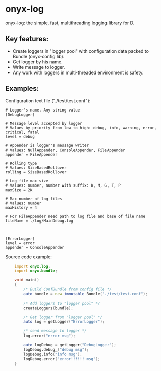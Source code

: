 # onyx-log

onyx-log: the simple, fast, multithreading logging library for D.


## Key features:
 - Create loggers in "logger pool" with configuration data packed to Bundle (onyx-config lib).
 - Get logger by his name.
 - Write message to logger.
 - Any work with loggers in multi-threaded environment is safety.

## Examples:

Configuration text file ("./test/test.conf"):

	# Logger's name. Any string value
	[DebugLogger] 				
	
	# Message level accepted by logger
	# Values by priority from low to high: debug, info, warning, error, critical, fatal
	level = debug			

	# Appender is logger's message writer
	# Values: NullAppender, ConsoleAppender, FileAppender
	appender = FileAppender
	
	# Rolling type
	# Values: SizeBasedRollover
	rolling = SizeBasedRollover
	
	# Log file max size
	# Values: number, number with suffix: K, M, G, T, P
	maxSize = 2K
	
	# Max number of log files
	# Values: number
	maxHistory = 4

	# For FileAppender need path to log file and base of file name
	fileName = ./log/MainDebug.log



	[ErrorLogger]
	level = error
	appender = ConsoleAppender


Source code example:

```D
	import onyx.log;
	import onyx.bundle;

	void main()
	{
		/* Build ConfBundle from config file */
		auto bundle = new immutable Bundle("./test/test.conf");

		/* Add loggers to "logger pool" */
		createLoggers(bundle);

		/* Get logger from "logger pool" */
		auto log = getLogger("ErrorLogger");

		/* send message to logger */
		log.error("error msg");

		auto logDebug = getLogger("DebugLogger");
		logDebug.debug_("debug msg");
		logDebug.info("info msg");
		logDebug.error("error!!!!!! msg");
	}
```
